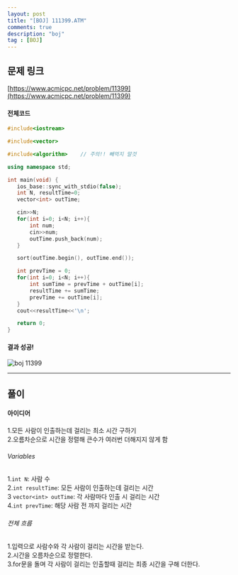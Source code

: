 ```yaml
---
layout: post
title: "[BOJ] 111399.ATM"
comments: true
description: "boj"
tag : [BOJ]
---
```


## 문제 링크<br>
 [https://www.acmicpc.net/problem/11399](https://www.acmicpc.net/problem/11399)<br>

#### 전체코드<br>
 ```cpp
#include<iostream>

#include<vector>

#include<algorithm>    // 주의!! 빼먹지 말것

using namespace std;

int main(void) {
    ios_base::sync_with_stdio(false);
    int N, resultTime=0;
    vector<int> outTime;

    cin>>N;
    for(int i=0; i<N; i++){
        int num;
        cin>>num;
        outTime.push_back(num);
    }

    sort(outTime.begin(), outTime.end());

    int prevTime = 0;
    for(int i=0; i<N; i++){
        int sumTime = prevTime + outTime[i];
        resultTime += sumTime;
        prevTime += outTime[i];
    }
    cout<<resultTime<<'\n';

    return 0;
}
 ```

#### 결과 성공!<br>
![boj 11399](https://krispedia.github.io/assets/images/boj_11399.jpg)

---

## 풀이<br>

#### 아이디어 <br>
1.모든 사람이 인출하는데 걸리는 최소 시간 구하기<br>
2.오름차순으로 시간을 정렬해 큰수가 여러번 더해지지 않게 함<br>

###### Variables<br>
1.`int N`: 사람 수<br>
2.`int resultTime`: 모든 사람이 인출하는데 걸리는 시간<br>
3 `vector<int> outTime`: 각 사람마다 인출 시 걸리는 시간<br>
4.`int prevTime`: 해당 사람 전 까지 걸리는 시간 

###### 전체 흐름<br>
1.입력으로 사람수와 각 사람이 걸리는 시간을 받는다.<br>
2.시간을 오름차순으로 정렬한다.<br>
3.for문을 돌며 각 사람이 걸리는 인출할때 걸리는 최종 시간을 구해 더한다.<br>


